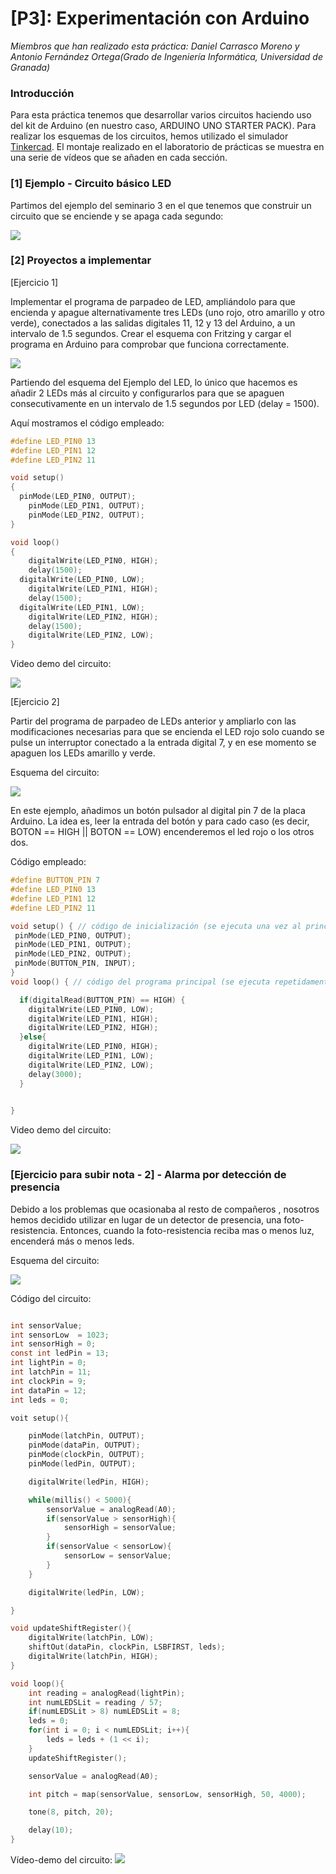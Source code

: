 # [P3]: Experimentación con Arduino

*Miembros que han realizado esta práctica: Daniel Carrasco Moreno y Antonio Fernández Ortega(Grado de Ingeniería Informática, Universidad de Granada)*


### Introducción

Para esta práctica tenemos que desarrollar varios circuitos haciendo uso del kit de Arduino (en nuestro caso, ARDUINO UNO STARTER PACK). Para realizar los esquemas de los circuitos, hemos utilizado el simulador [Tinkercad](https://www.tinkercad.com). El montaje realizado en el laboratorio de prácticas se muestra en una serie de vídeos que se añaden en cada sección.

### [1] Ejemplo - Circuito básico LED
Partimos del ejemplo del seminario 3 en el que tenemos que construir un circuito que se enciende y se apaga cada segundo:

![](media/LED_1.gif)

### [2] Proyectos a implementar

[Ejercicio 1] 

Implementar el programa de parpadeo de LED, ampliándolo para que encienda
y apague alternativamente tres LEDs (uno rojo, otro amarillo y otro verde),
conectados a las salidas digitales 11, 12 y 13 del Arduino, a un intervalo de 1.5
segundos. Crear el esquema con Fritzing y cargar el programa en Arduino para
comprobar que funciona correctamente.

![](media/ejercicio_1_2.gif)

Partiendo del esquema del Ejemplo del LED, lo único que hacemos es añadir 2 LEDs más al circuito y configurarlos para que se apaguen consecutivamente en un intervalo de 1.5 segundos por LED (delay = 1500).

Aquí mostramos el código empleado:

```c
#define LED_PIN0 13
#define LED_PIN1 12
#define LED_PIN2 11

void setup()
{
  pinMode(LED_PIN0, OUTPUT);
    pinMode(LED_PIN1, OUTPUT);
    pinMode(LED_PIN2, OUTPUT);
}

void loop()
{
    digitalWrite(LED_PIN0, HIGH);
    delay(1500);
  digitalWrite(LED_PIN0, LOW);
    digitalWrite(LED_PIN1, HIGH);
    delay(1500);
  digitalWrite(LED_PIN1, LOW);
    digitalWrite(LED_PIN2, HIGH);
    delay(1500);
    digitalWrite(LED_PIN2, LOW);
}
```

Video demo del circuito:

![](media/videos/grabacion_ej_1.gif)

[Ejercicio 2]

Partir del programa de parpadeo de LEDs anterior y ampliarlo con las
modificaciones necesarias para que se encienda el LED rojo solo cuando se
pulse un interruptor conectado a la entrada digital 7, y en ese momento se
apaguen los LEDs amarillo y verde.


Esquema del circuito:

![](media/Ejercicio2_esquema.png)

En este ejemplo, añadimos un botón pulsador al digital pin 7 de la placa Arduino. La idea es, leer la entrada del botón y para cado caso (es decir,
BOTON == HIGH || BOTON == LOW) encenderemos el led rojo o los otros dos.


Código empleado:

```c
#define BUTTON_PIN 7
#define LED_PIN0 13
#define LED_PIN1 12
#define LED_PIN2 11

void setup() { // código de inicialización (se ejecuta una vez al principio)
 pinMode(LED_PIN0, OUTPUT);
 pinMode(LED_PIN1, OUTPUT);
 pinMode(LED_PIN2, OUTPUT);
 pinMode(BUTTON_PIN, INPUT);
}
void loop() { // código del programa principal (se ejecuta repetidamente)

  if(digitalRead(BUTTON_PIN) == HIGH) {
    digitalWrite(LED_PIN0, LOW);
    digitalWrite(LED_PIN1, HIGH);
    digitalWrite(LED_PIN2, HIGH);
  }else{
    digitalWrite(LED_PIN0, HIGH);
    digitalWrite(LED_PIN1, LOW);
    digitalWrite(LED_PIN2, LOW);
    delay(3000);
  }

 
}
```
Video demo del circuito:

![](media/videos/grabacion_ej_2.gif)

### [Ejercicio para subir nota - 2] - Alarma por detección de presencia

Debido a los problemas que ocasionaba al resto de compañeros , nosotros hemos decidido utilizar en lugar de un detector de presencia, una foto-resistencia. Entonces, cuando la foto-resistencia reciba mas o menos luz, encenderá más o menos leds.

Esquema del circuito:

![](media/esquema_theremin.jpeg)

Código del circuito:


```c

int sensorValue;
int sensorLow  = 1023;
int sensorHigh = 0;
const int ledPin = 13;
int lightPin = 0;
int latchPin = 11;
int clockPin = 9;
int dataPin = 12;
int leds = 0;

voit setup(){

    pinMode(latchPin, OUTPUT);
    pinMode(dataPin, OUTPUT);
    pinMode(clockPin, OUTPUT);
    pinMode(ledPin, OUTPUT);

    digitalWrite(ledPin, HIGH);

    while(millis() < 5000){
        sensorValue = analogRead(A0);
        if(sensorValue > sensorHigh){
            sensorHigh = sensorValue;
        }
        if(sensorValue < sensorLow){
            sensorLow = sensorValue;
        }
    }

    digitalWrite(ledPin, LOW);

}

void updateShiftRegister(){
    digitalWrite(latchPin, LOW);
    shiftOut(dataPin, clockPin, LSBFIRST, leds);
    digitalWrite(latchPin, HIGH);
}

void loop(){
    int reading = analogRead(lightPin);
    int numLEDSLit = reading / 57;
    if(numLEDSLit > 8) numLEDSLit = 8;
    leds = 0;
    for(int i = 0; i < numLEDSLit; i++){
        leds = leds + (1 << i);
    }
    updateShiftRegister();

    sensorValue = analogRead(A0);

    int pitch = map(sensorValue, sensorLow, sensorHigh, 50, 4000);

    tone(8, pitch, 20);

    delay(10);
}

```

Vídeo-demo del circuito:
![](media/videos/igligyl.gif)